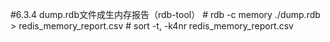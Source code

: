 #6.3.4	dump.rdb文件成生内存报告（rdb-tool）
	# rdb -c memory ./dump.rdb > redis_memory_report.csv
	# sort -t, -k4nr redis_memory_report.csv
